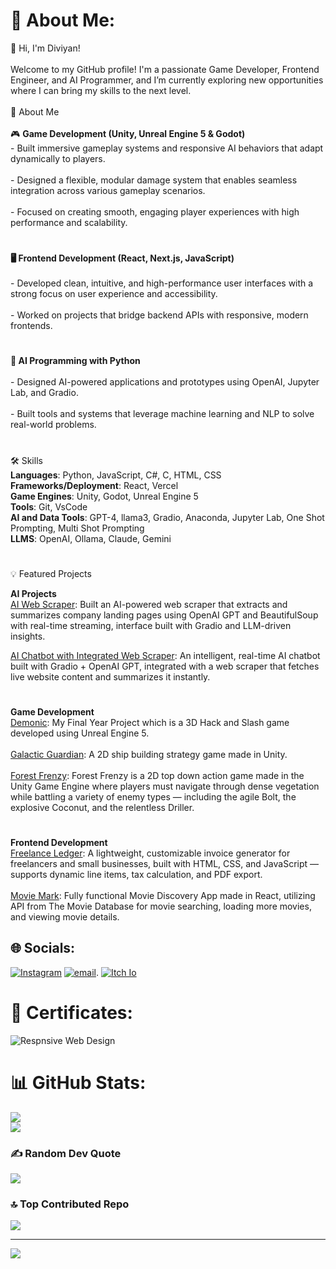 # 💫 About Me:
👋 Hi, I'm Diviyan!<br><br>Welcome to my GitHub profile! I'm a passionate Game Developer, Frontend Engineer, and AI Programmer, and I’m currently exploring new opportunities where I can bring my skills to the next level.<br><br>🚀 About Me<br><br>🎮 **Game Development (Unity, Unreal Engine 5 & Godot)**<br>- Built immersive gameplay systems and responsive AI behaviors that adapt dynamically to players.<br><br>- Designed a flexible, modular damage system that enables seamless integration across various gameplay scenarios.<br><br>- Focused on creating smooth, engaging player experiences with high performance and scalability.<br>
#
**🖥️ Frontend Development (React, Next.js, JavaScript)**<br><br>- Developed clean, intuitive, and high-performance user interfaces with a strong focus on user experience and accessibility.<br><br>- Worked on projects that bridge backend APIs with responsive, modern frontends.<br>
#
**🤖 AI Programming with Python**<br><br> - Designed AI-powered applications and prototypes using OpenAI, Jupyter Lab, and Gradio.<br><br>- Built tools and systems that leverage machine learning and NLP to solve real-world problems.<br>
#
🛠️ Skills<br>**Languages**: Python, JavaScript, C#, C, HTML, CSS<br>**Frameworks/Deployment**: React, Vercel<br>**Game Engines**: Unity, Godot, Unreal Engine 5<br>**Tools**: Git, VsCode<br>**AI and Data Tools**: GPT-4, llama3, Gradio, Anaconda, Jupyter Lab, One Shot Prompting, Multi Shot Prompting<br>**LLMS**: OpenAI, Ollama, Claude, Gemini<br>
#
💡 Featured Projects<br>

**AI Projects**<br>
[AI Web Scraper](https://github.com/Diviyan20/AI-Web-Scraper): Built an AI-powered web scraper that extracts and summarizes company landing pages using OpenAI GPT and BeautifulSoup with real-time streaming, interface built with Gradio and LLM-driven insights.<br>

[AI Chatbot with Integrated Web Scraper](https://github.com/Diviyan20/AI-Chatbot-Web-Scraper): An intelligent, real-time AI chatbot built with Gradio + OpenAI GPT, integrated with a web scraper that fetches live website content and summarizes it instantly.<br>
#
**Game Development**<br>
[Demonic](https://github.com/vw79/fypnm): My Final Year Project which is a 3D Hack and Slash game developed using Unreal Engine 5.<br><br>[Galactic Guardian](https://github.com/nixon-voxell/galacticguardian): A 2D ship building strategy game made in Unity. <br><br>[Forest Frenzy](https://github.com/vw79/ctmjam): Forest Frenzy is a 2D top down action game made in the Unity Game Engine where players must navigate through dense vegetation while battling a variety of enemy types — including the agile Bolt, the explosive Coconut, and the relentless Driller.<br>
#
**Frontend Development**<br>
[Freelance Ledger](https://github.com/Diviyan20/Freelance-Ledger): A lightweight, customizable invoice generator for freelancers and small businesses, built with HTML, CSS, and JavaScript — supports dynamic line items, tax calculation, and PDF export.<br><br>[Movie Mark](https://github.com/Diviyan20/Movie-Mark): Fully functional Movie Discovery App made in React, utilizing API from The Movie Database for movie searching, loading more movies, and viewing movie details.<br>


## 🌐 Socials:
[![Instagram](https://img.shields.io/badge/Instagram-%23E4405F.svg?logo=Instagram&logoColor=white)](https://instagram.com/diviyan._) [![email](https://img.shields.io/badge/Email-D14836?logo=gmail&logoColor=white)](mailto:diviyanr@gmail.com). [![Itch Io](https://img.shields.io/badge/Itch%20Io-Visit%20my%20Itch%20Io%20Page!-green?labelColor=red&style=social&link=https://diviyan.itch.io/)](https://diviyan.itch.io/)


# 📜 Certificates:
![Respnsive Web Design](https://github.com/user-attachments/assets/19f9a7ab-7a45-4c45-8890-a3a8297bdb9a)

# 📊 GitHub Stats:

![](https://nirzak-streak-stats.vercel.app/?user=Diviyan20&theme=radical&hide_border=false)<br/>
![](https://github-readme-stats.vercel.app/api/top-langs/?username=Diviyan20&theme=radical&hide_border=false&include_all_commits=true&count_private=true&layout=compact)

### ✍️ Random Dev Quote
![](https://quotes-github-readme.vercel.app/api?type=horizontal&theme=radical)

### 🔝 Top Contributed Repo
![](https://github-contributor-stats.vercel.app/api?username=Diviyan20&limit=5&theme=radical&combine_all_yearly_contributions=true)

---
[![](https://visitcount.itsvg.in/api?id=Diviyan20&icon=0&color=0)](https://visitcount.itsvg.in)

<!-- Proudly created with GPRM ( https://gprm.itsvg.in ) -->
